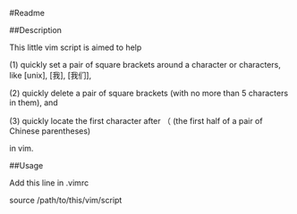 #Readme

##Description

This little vim script is aimed to help

(1) quickly set a pair of square brackets around a character or characters, like \[unix\], \[我\], \[我们\],

(2) quickly delete a pair of square brackets (with no more than 5 characters in them), and

(3) quickly locate the first character after （ (the first half of a pair of Chinese parentheses)

in vim.

##Usage

Add this line in .vimrc

source /path/to/this/vim/script
